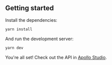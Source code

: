 ## Getting started

Install the dependencies:

```bash
yarn install
```

And run the development server:

```bash
yarn dev
```

You're all set! Check out the API in [Apollo Studio](https://studio.apollographql.com/sandbox/explorer?endpoint=http%3A%2F%2Flocalhost%3A4000%2F).
